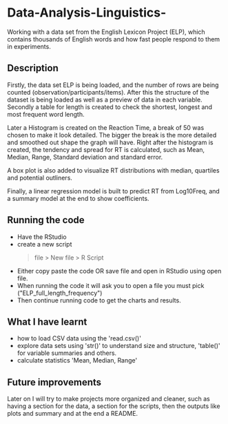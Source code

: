# Data-Analysis-Linguistics-
Working with a data set from the English Lexicon Project (ELP), which contains thousands of English words and how fast people respond to them in experiments.

## Description
Firstly, the data set ELP is being loaded, and the number of rows are being counted (observation/participants/items). After this the structure of the dataset is being loaded as well as a preview of data in each variable. 
Secondly a table for length is created to check the shortest, longest and most frequent word length.

Later a Histogram is created on the Reaction Time, a break of 50 was chosen to make it look detailed. The bigger the break is the more detailed and smoothed out shape the graph will have.
Right after the histogram is created, the tendency and spread for RT is calculated, such as Mean, Median, Range, Standard deviation and standard error.

A box plot is also added to visualize RT distributions with median, quartiles and potential outliners.

Finally, a linear regression model is built to predict RT from Log10Freq, and a summary model at the end to show coefficients.

## Running the code
- Have the RStudio
- create a new script
  > file > New file > R Script
- Either copy paste the code OR save file and open in RStudio using open file.
- When running the code it will ask you to open a file you must pick ("ELP_full_length_frequency")
- Then continue running code to get the charts and results.

## What I have learnt
- how to load CSV data using the 'read.csv()'
- explore data sets using 'str()' to understand size and structure, 'table()' for variable summaries and others.
- calculate statistics 'Mean, Median, Range'

## Future improvements
Later on I will try to make projects more organized and cleaner, such as having a section for the data, a section for the scripts, then the outputs like plots and summary and at the end a README.








